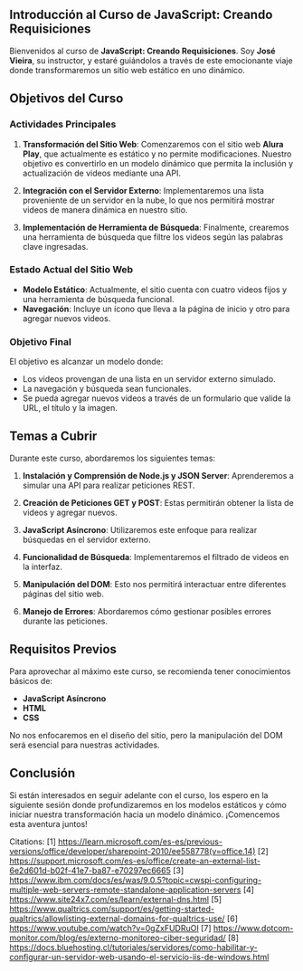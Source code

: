 ## Introducción al Curso de JavaScript: Creando Requisiciones

Bienvenidos al curso de **JavaScript: Creando Requisiciones**. Soy **José Vieira**, su instructor, y estaré guiándolos a través de este emocionante viaje donde transformaremos un sitio web estático en uno dinámico.

## Objetivos del Curso

### Actividades Principales

1. **Transformación del Sitio Web**: Comenzaremos con el sitio web **Alura Play**, que actualmente es estático y no permite modificaciones. Nuestro objetivo es convertirlo en un modelo dinámico que permita la inclusión y actualización de videos mediante una API.

2. **Integración con el Servidor Externo**: Implementaremos una lista proveniente de un servidor en la nube, lo que nos permitirá mostrar videos de manera dinámica en nuestro sitio.

3. **Implementación de Herramienta de Búsqueda**: Finalmente, crearemos una herramienta de búsqueda que filtre los videos según las palabras clave ingresadas.

### Estado Actual del Sitio Web

- **Modelo Estático**: Actualmente, el sitio cuenta con cuatro videos fijos y una herramienta de búsqueda funcional.
- **Navegación**: Incluye un ícono que lleva a la página de inicio y otro para agregar nuevos videos.

### Objetivo Final

El objetivo es alcanzar un modelo donde:
- Los videos provengan de una lista en un servidor externo simulado.
- La navegación y búsqueda sean funcionales.
- Se pueda agregar nuevos videos a través de un formulario que valide la URL, el título y la imagen.

## Temas a Cubrir

Durante este curso, abordaremos los siguientes temas:

1. **Instalación y Comprensión de Node.js y JSON Server**: Aprenderemos a simular una API para realizar peticiones REST.
  
2. **Creación de Peticiones GET y POST**: Estas permitirán obtener la lista de videos y agregar nuevos.

3. **JavaScript Asíncrono**: Utilizaremos este enfoque para realizar búsquedas en el servidor externo.

4. **Funcionalidad de Búsqueda**: Implementaremos el filtrado de videos en la interfaz.

5. **Manipulación del DOM**: Esto nos permitirá interactuar entre diferentes páginas del sitio web.

6. **Manejo de Errores**: Abordaremos cómo gestionar posibles errores durante las peticiones.

## Requisitos Previos

Para aprovechar al máximo este curso, se recomienda tener conocimientos básicos de:
- **JavaScript Asíncrono**
- **HTML**
- **CSS**

No nos enfocaremos en el diseño del sitio, pero la manipulación del DOM será esencial para nuestras actividades.

## Conclusión

Si están interesados en seguir adelante con el curso, los espero en la siguiente sesión donde profundizaremos en los modelos estáticos y cómo iniciar nuestra transformación hacia un modelo dinámico. ¡Comencemos esta aventura juntos!

Citations:
[1] https://learn.microsoft.com/es-es/previous-versions/office/developer/sharepoint-2010/ee558778(v=office.14)
[2] https://support.microsoft.com/es-es/office/create-an-external-list-6e2d601d-b02f-41e7-ba87-e70297ec6665
[3] https://www.ibm.com/docs/es/was/9.0.5?topic=cwspi-configuring-multiple-web-servers-remote-standalone-application-servers
[4] https://www.site24x7.com/es/learn/external-dns.html
[5] https://www.qualtrics.com/support/es/getting-started-qualtrics/allowlisting-external-domains-for-qualtrics-use/
[6] https://www.youtube.com/watch?v=0gZxFUDRuOI
[7] https://www.dotcom-monitor.com/blog/es/externo-monitoreo-ciber-seguridad/
[8] https://docs.bluehosting.cl/tutoriales/servidores/como-habilitar-y-configurar-un-servidor-web-usando-el-servicio-iis-de-windows.html